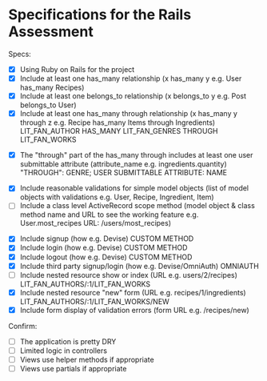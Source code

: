 # Specifications for the Rails Assessment

Specs:
- [x] Using Ruby on Rails for the project
- [x] Include at least one has_many relationship (x has_many y e.g. User has_many Recipes) 
- [x] Include at least one belongs_to relationship (x belongs_to y e.g. Post belongs_to User)
- [x] Include at least one has_many through relationship (x has_many y through z e.g. Recipe has_many Items through Ingredients) LIT_FAN_AUTHOR HAS_MANY LIT_FAN_GENRES THROUGH LIT_FAN_WORKS
<!-- USER (AS FP_PARTICIPANT) HAS_MANY FUNDING_PROJECTS (AS FP_PARTICIPATED) THROUGH PLEDGES -->
- [x] The "through" part of the has_many through includes at least one user submittable attribute (attribute_name e.g. ingredients.quantity) "THROUGH": GENRE; USER SUBMITTABLE ATTRIBUTE: NAME
<!-- "THROUGH": PLEDGES; USER SUBMITTABLE ATTRIBUTE: AMOUNT -->
- [x] Include reasonable validations for simple model objects (list of model objects with validations e.g. User, Recipe, Ingredient, Item)
- [ ] Include a class level ActiveRecord scope method (model object & class method name and URL to see the working feature e.g. User.most_recipes URL: /users/most_recipes) 
<!-- FUNDINGPROJECT MODEL; #READYFORCOUNTDOWN; URL /FUNDINGPROJECTS/READYFORCOUNTDOWN -->
- [x] Include signup (how e.g. Devise) CUSTOM METHOD
- [x] Include login (how e.g. Devise) CUSTOM METHOD
- [x] Include logout (how e.g. Devise) CUSTOM METHOD
- [x] Include third party signup/login (how e.g. Devise/OmniAuth) OMNIAUTH
- [ ] Include nested resource show or index (URL e.g. users/2/recipes) LIT_FAN_AUTHORS/:1/LIT_FAN_WORKS
- [x] Include nested resource "new" form (URL e.g. recipes/1/ingredients) LIT_FAN_AUTHORS/:1/LIT_FAN_WORKS/NEW
- [x] Include form display of validation errors (form URL e.g. /recipes/new)

Confirm:
- [ ] The application is pretty DRY
- [ ] Limited logic in controllers
- [ ] Views use helper methods if appropriate
- [ ] Views use partials if appropriate
